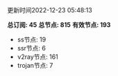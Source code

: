 更新时间2022-12-23 05:48:13

**总订阅: 45**
**总节点: 815**
**有效节点: 193**
- ss节点: 19
- ssr节点: 6
- v2ray节点: 161
- trojan节点: 7
